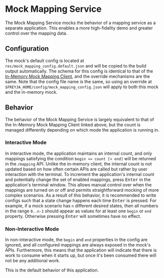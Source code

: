 # Mock Mapping Service

The Mock Mapping Service mocks the behavior of a mapping service as a separate application. This enables a more high-fidelity demo and greater control over the mapping data.

## Configuration

The mock's default config is located at  `res/mock_mapping_config.default.json` and will be copied to the build output automatically. The schema for this config is identical to that of the [In-Memory Mock Mapping Client](../../mapping_clients/in_memory_mock_mapping_client/README.md), and the override mechanisms are the same. Note that the config file name is the same, so using an override at `$FREYJA_HOME/config/mock_mapping_config.json` will apply to both this mock and the in-memory mock.

## Behavior

The behavior of the Mock Mapping Service is largely equivalent to that of the In-Memory Mock Mapping Client linked above, but the count is managed differently depending on which mode the application is running in.

### Interactive Mode

In interactive mode, the application maintains an internal count, and only mappings satisfying the condition `begin <= count [< end]` will be returned in the `/mapping` API. Unlike the in-memory client, the internal count is not updated based on how often certain APIs are called but rather by user interaction with the terminal. To increment the application's internal count and potentially change the set of enabled mappings, press <kbd>Enter</kbd> in the application's terminal window. This allows manual control over when the mappings are turned on or off and permits straightforward mocking of more complex scenarios. As a result of this behavior, it is recommended to write configs such that a state change happens each time <kbd>Enter</kbd> is pressed. For example, if a mock scenario has `n` different desired states, then all numbers in the range `0..n-1` should appear as values for at least one `begin` or `end` property. Otherwise pressing <kbd>Enter</kbd> will sometimes have no effect.

### Non-Interactive Mode

In non-interactive mode, the `begin` and `end` properties in the config are ignored, and all configured mappings are always exposed in the mock's APIs. Furthermore, this means that the application will indicate that there is work to consume when it starts up, but once it's been consumed there will not be any additional work.

This is the default behavior of this application.
